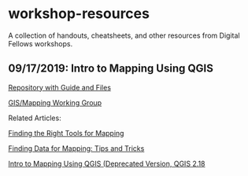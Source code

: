 # workshop-resources
A collection of handouts, cheatsheets, and other resources from Digital Fellows workshops. 

## 09/17/2019: Intro to Mapping Using QGIS 

[Repository with Guide and Files](https://github.com/javo0101/introGIS/tree/Simplified) 

[GIS/Mapping Working Group](https://commons.gc.cuny.edu/groups/gis-working-group/) 

Related Articles: 

[Finding the Right Tools for Mapping](https://digitalfellows.commons.gc.cuny.edu/2019/06/03/finding-the-right-tools-for-mapping/) 

[Finding Data for Mapping: Tips and Tricks](https://digitalfellows.commons.gc.cuny.edu/2018/11/24/finding-data-for-mapping-tips-and-tricks/) 

[Intro to Mapping Using QGIS (Deprecated Version, QGIS 2.18](https://digitalfellows.commons.gc.cuny.edu/2017/12/07/intro-to-mapping-using-qgis/)
